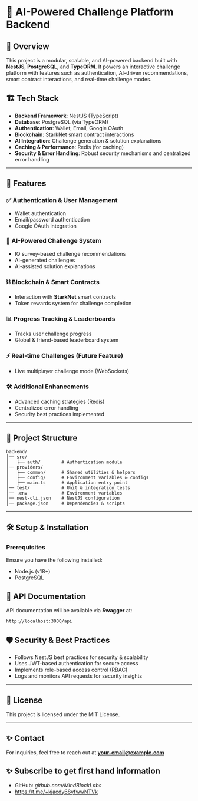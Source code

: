 # 🚀 AI-Powered Challenge Platform Backend

## 📌 Overview
This project is a modular, scalable, and AI-powered backend built with **NestJS**, **PostgreSQL**, and **TypeORM**. It powers an interactive challenge platform with features such as authentication, AI-driven recommendations, smart contract interactions, and real-time challenge modes.

## 🏗️ Tech Stack
- **Backend Framework**: NestJS (TypeScript)
- **Database**: PostgreSQL (via TypeORM)
- **Authentication**: Wallet, Email, Google OAuth
- **Blockchain**: StarkNet smart contract interactions
- **AI Integration**: Challenge generation & solution explanations
- **Caching & Performance**: Redis (for caching)
- **Security & Error Handling**: Robust security mechanisms and centralized error handling

---

## 🎯 Features

### ✅ Authentication & User Management
- Wallet authentication
- Email/password authentication
- Google OAuth integration

### 🧠 AI-Powered Challenge System
- IQ survey-based challenge recommendations
- AI-generated challenges
- AI-assisted solution explanations

### ⛓️ Blockchain & Smart Contracts
- Interaction with **StarkNet** smart contracts
- Token rewards system for challenge completion

### 📊 Progress Tracking & Leaderboards
- Tracks user challenge progress
- Global & friend-based leaderboard system

### ⚡ Real-time Challenges (Future Feature)
- Live multiplayer challenge mode (WebSockets)

### 🛠️ Additional Enhancements
- Advanced caching strategies (Redis)
- Centralized error handling
- Security best practices implemented

---

## 📂 Project Structure
```
backend/
│── src/
│   ├── auth/        # Authentication module
│── providers/
│   ├── common/      # Shared utilities & helpers
│   ├── config/      # Environment variables & configs
│   ├── main.ts      # Application entry point
│── test/            # Unit & integration tests
│── .env             # Environment variables
│── nest-cli.json    # NestJS configuration
│── package.json     # Dependencies & scripts
```

---

## 🛠️ Setup & Installation

### Prerequisites
Ensure you have the following installed:
- Node.js (v18+)
- PostgreSQL

## 📌 API Documentation
API documentation will be available via **Swagger** at:
```
http://localhost:3000/api
```

## 🛡️ Security & Best Practices
- Follows NestJS best practices for security & scalability
- Uses JWT-based authentication for secure access
- Implements role-based access control (RBAC)
- Logs and monitors API requests for security insights

---

## 📜 License
This project is licensed under the MIT License.

---

## ✨ Contact
For inquiries, feel free to reach out at **your-email@example.com**

## ✨ Subscribe to get first hand information
- GitHub: *github.com/MindBlockLabs*  
- https://t.me/+kjacdy68yfwwNTVk 
